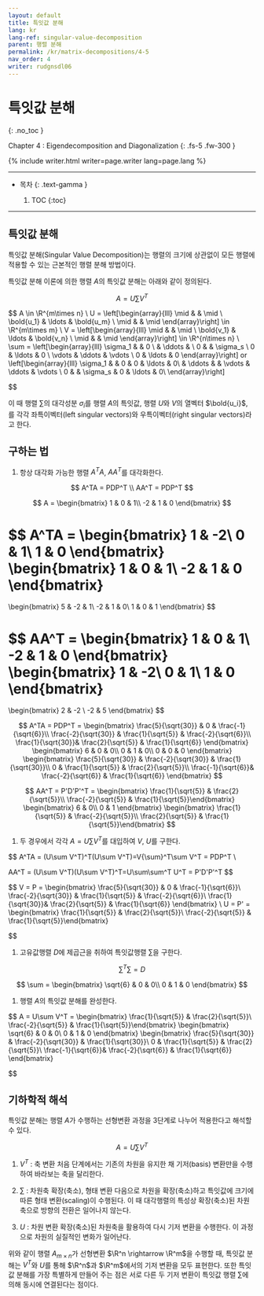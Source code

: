 ```yaml
---
layout: default
title: 특잇값 분해
lang: kr
lang-ref: singular-value-decomposition
parent: 행렬 분해
permalink: /kr/matrix-decompositions/4-5
nav_order: 4
writer: rudgnsdl06
---
```


# 특잇값 분해
{: .no_toc }


Chapter 4 : Eigendecomposition and Diagonalization
{: .fs-5 .fw-300 }


{% include writer.html writer=page.writer lang=page.lang %}

---

- 목차
    {: .text-gamma }

    1. TOC
    {:toc}

---

## 특잇값 분해

특잇값 분해(Singular Value Decomposition)는 행렬의 크기에 상관없이 모든 행렬에 적용할 수 있는 근본적인 행렬 분해 방법이다.

특잇값 분해 이론에 의한 행렬 $A$의 특잇값 분해는 아래와 같이 정의된다.

$$
A = U\sum V^T
$$

$$
A \in \R^{m\times n} \\
U = \left[\begin{array}{lll}
\mid &  & \mid \\
\bold{u_1} & \ldots & \bold{u_m} \\
\mid &  & \mid
\end{array}\right] \in \R^{m\times m} \\
V = \left[\begin{array}{lll}
\mid &  & \mid \\
\bold{v_1} & \ldots & \bold{v_n} \\
\mid &  & \mid
\end{array}\right] \in \R^{n\times n} \\
\sum =
\left[\begin{array}{lll}
\sigma_1 &  & 0 \\
 & \ddots &  \\
0 &  & \sigma_s \\
0 & \ldots & 0 \\
\vdots & \ddots & \vdots \\
0 & \ldots & 0
\end{array}\right]
or
\left[\begin{array}{lll}
\sigma_1 &  & 0 & 0 & \ldots & 0\\
 & \ddots & & \vdots & \ddots & \vdots \\
0 &  & \sigma_s & 0 & \ldots & 0\\
\end{array}\right]

$$

이 때 행렬 $\sum$의 대각성분 $\sigma_i$를 행렬 $A$의 특잇값, 행렬 $U$와 $V$의 열벡터 $\bold{u_i}$, 를 각각 좌특이벡터(left singular vectors)와 우특이벡터(right singular vectors)라고 한다.

## 구하는 법

1. 항상 대각화 가능한 행렬 $A^TA$, $AA^T$를 대각화한다.

$$
A^TA = PDP^T \\
AA^T = PDP^T
$$

$$
A = 
\begin{bmatrix}
1 & 0 & 1\\
-2 & 1 & 0
\end{bmatrix}
$$

$$
A^TA = 
\begin{bmatrix}
1 & -2\\
0 & 1\\
1 & 0
\end{bmatrix}
\begin{bmatrix}
1 & 0 & 1\\
-2 & 1 & 0
\end{bmatrix}
=
\begin{bmatrix}
5 & -2 & 1\\
-2 & 1 & 0\\
1 & 0 & 1
\end{bmatrix}
$$

$$
AA^T =
\begin{bmatrix}
1 & 0 & 1\\
-2 & 1 & 0
\end{bmatrix}
\begin{bmatrix}
1 & -2\\
0 & 1\\
1 & 0
\end{bmatrix}
=
\begin{bmatrix}
2 & -2 \\
-2 & 5 
\end{bmatrix}
$$

$$
A^TA = PDP^T =
\begin{bmatrix}
\frac{5}{\sqrt{30}} & 0 & \frac{-1}{\sqrt{6}}\\
\frac{-2}{\sqrt{30}} & \frac{1}{\sqrt{5}} & \frac{-2}{\sqrt{6}}\\
\frac{1}{\sqrt{30}}& \frac{2}{\sqrt{5}} & \frac{1}{\sqrt{6}}
\end{bmatrix}
\begin{bmatrix}
6 & 0 & 0\\
0 & 1 & 0\\
0 & 0 & 0
\end{bmatrix}
\begin{bmatrix}
\frac{5}{\sqrt{30}} & \frac{-2}{\sqrt{30}} & \frac{1}{\sqrt{30}}\\
0 & \frac{1}{\sqrt{5}} & \frac{2}{\sqrt{5}}\\
\frac{-1}{\sqrt{6}}& \frac{-2}{\sqrt{6}} & \frac{1}{\sqrt{6}}
\end{bmatrix}
$$

$$
AA^T = P'D'P'^T =
\begin{bmatrix}
\frac{1}{\sqrt{5}} & \frac{2}{\sqrt{5}}\\
\frac{-2}{\sqrt{5}} & \frac{1}{\sqrt{5}}\end{bmatrix}
\begin{bmatrix}
6 & 0\\
0 & 1
\end{bmatrix}
\begin{bmatrix}
\frac{1}{\sqrt{5}} & \frac{-2}{\sqrt{5}}\\
\frac{2}{\sqrt{5}} & \frac{1}{\sqrt{5}}\end{bmatrix}
$$

1. 두 경우에서 각각 $A=U\sum V^T$를 대입하여 $V$, $U$를 구한다.

$$
A^TA = (U\sum V^T)^T(U\sum V^T)=V{\sum}^T\sum V^T = PDP^T \\

AA^T = (U\sum V^T)(U\sum V^T)^T=U\sum\sum^T U^T = P'D'P'^T
$$

$$
V = P = \begin{bmatrix}
\frac{5}{\sqrt{30}} & 0 & \frac{-1}{\sqrt{6}}\\
\frac{-2}{\sqrt{30}} & \frac{1}{\sqrt{5}} & \frac{-2}{\sqrt{6}}\\
\frac{1}{\sqrt{30}}& \frac{2}{\sqrt{5}} & \frac{1}{\sqrt{6}}
\end{bmatrix} \\
U = P' = \begin{bmatrix}
\frac{1}{\sqrt{5}} & \frac{2}{\sqrt{5}}\\
\frac{-2}{\sqrt{5}} & \frac{1}{\sqrt{5}}\end{bmatrix}

$$

1. 고유값행렬 $D$에 제곱근을 취하여 특잇값행렬 $\sum$을 구한다.

$$
{\sum}^T \sum = D
$$

$$
\sum = \begin{bmatrix}
\sqrt{6} & 0 & 0\\
0 & 1 & 0
\end{bmatrix}
$$

1. 행렬  $A$의 특잇값 분해를 완성한다.

$$
A = U\sum V^T =
\begin{bmatrix}
\frac{1}{\sqrt{5}} & \frac{2}{\sqrt{5}}\\
\frac{-2}{\sqrt{5}} & \frac{1}{\sqrt{5}}\end{bmatrix}
\begin{bmatrix}
\sqrt{6} & 0 & 0\\
0 & 1 & 0
\end{bmatrix}
\begin{bmatrix}
\frac{5}{\sqrt{30}} & \frac{-2}{\sqrt{30}} & \frac{1}{\sqrt{30}}\\
0 & \frac{1}{\sqrt{5}} & \frac{2}{\sqrt{5}}\\
\frac{-1}{\sqrt{6}}& \frac{-2}{\sqrt{6}} & \frac{1}{\sqrt{6}}
\end{bmatrix}

$$

## 기하학적 해석

특잇값 분해는 행렬 $A$가 수행하는 선형변환 과정을 3단계로 나누어 적용한다고 해석할 수 있다.

$$
A = U\sum V^T
$$

1. $V^T$ : 축 변환
처음 단계에서는 기존의 차원을 유지한 채 기저(basis) 변환만을 수행하여 바라보는 축을 달리한다.

2. $\sum$ : 차원축 확장(축소), 형태 변환
다음으로 차원을 확장(축소)하고 특잇값에 크기에 따른 형태 변환(scaling)이 수행된다. 이 때 대각행렬의 특성상 확장(축소)된 차원축으로 방향의 전환은 일어나지 않는다.

3. $U$ : 차원 변환
확장(축소)된 차원축을 활용하여 다시 기저 변환을 수행한다. 이 과정으로 차원의 실질적인 변화가 일어난다.

위와 같이 행렬 $A_{m \times n}$가 선형변환 $\R^n \rightarrow \R^m$을 수행할 때, 특잇값 분해는 $V^T$와 $U$를 통해 $\R^n$과 $\R^m$에서의 기저 변환을 모두 표현한다. 또한 특잇값 분해를 가장 특별하게 만들어 주는 점은 서로 다른 두 기저 변환이 특잇값 행렬 $\sum$에 의해 동시에 연결된다는 점이다.
